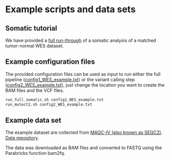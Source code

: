 # Example scripts and data sets

## Somatic tutorial

We have provided a [full run-through](./tutorial.md) of a somatic analysis of a matched tumor-normal WES dataset.

## Example configuration files

The provided configuration files can be used as input to run either the full pipeline ([config1_WES_example.txt](./config1_WES_example.txt)) or the variant calling step ([config2_WES_example.txt](./config2_WES_example.txt)), just change the location you want to create the BAM files and the VCF files.
```bash
run_full_somatic.sh config1_WES_example.txt
run_mutect2.sh config2_WES_example.txt
```
## Example data set

The example dataset are collected from [MAQC-IV (also known as SEQC2)](https://www.fda.gov/science-research/bioinformatics-tools/microarraysequencing-quality-control-maqcseqc#MAQC_IV). [Data repository](https://ftp-trace.ncbi.nlm.nih.gov/ReferenceSamples/seqc/Somatic_Mutation_WG/data/).

The data was downloaded as BAM files and converted to FASTQ using the Parabricks function bam2fq.
